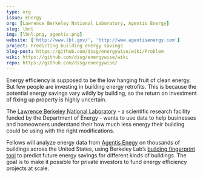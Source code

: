 ```yaml
---
type: org
issue: Energy
org: [Lawrence Berkeley National Laboratory, Agentis Energy]
slug: lbnl
img: [lbnl.png, agentis.png]
website: ['http://www.lbl.gov/', 'http://www.agentisenergy.com']
project: Predicting building energy savings 
blog-post: https://github.com/dssg/energywise/wiki/Problem
wiki: https://github.com/dssg/energywise/wiki
repo: https://github.com/dssg/energywise/
---
```

Energy efficiency is supposed to be the low hanging fruit of clean energy. But few people are investing in building energy retrofits. This is because the potential energy savings vary wildly by building, so the return on investment of fixing up property is highly uncertain.
 
The [Lawrence Berkeley National Laboratory](http://www.lbl.gov/) - a scientific research facility funded by the Department of Energy - wants to use data to help businesses and homeowners understand their how much less energy their building could be using with the right modifications.

Fellows will analyze energy data from [Agentis Enegy](agentisenergy.com) on thousands of buildings across the United States, using Berkeley Lab’s [building fingerprint tool](http://fingerprint.lbl.gov/) to predict future energy savings for different kinds of buildings. The goal is to make it possible for private investors to fund energy efficiency projects at scale.